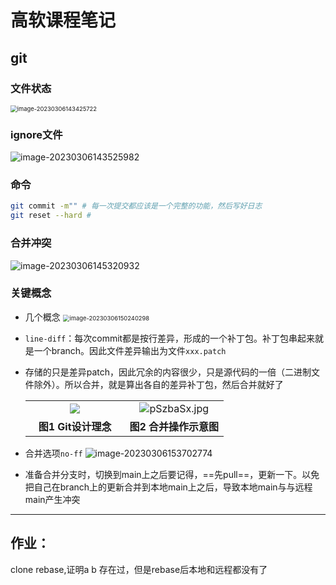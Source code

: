 # 高软课程笔记

## git

### 文件状态

<img src="https://shuaikai-bucket0001.oss-cn-shanghai.aliyuncs.com/blog_img/image-20230306143425722.png" alt="image-20230306143425722" style="zoom:67%;" />

### ignore文件

![image-20230306143525982](https://shuaikai-bucket0001.oss-cn-shanghai.aliyuncs.com/blog_img/image-20230306143525982.png)

### 命令

```bash
git commit -m"" # 每一次提交都应该是一个完整的功能，然后写好日志
git reset --hard # 
```

### 合并冲突

![image-20230306145320932](https://shuaikai-bucket0001.oss-cn-shanghai.aliyuncs.com/blog_img/image-20230306145320932.png)

### 关键概念

- 几个概念
  <img src="https://shuaikai-bucket0001.oss-cn-shanghai.aliyuncs.com/blog_img/image-20230306150240298.png" alt="image-20230306150240298" style="zoom:67%;" />

- `line-diff`：每次commit都是按行差异，形成的一个补丁包。补丁包串起来就是一个branch。因此文件差异输出为文件`xxx.patch`

- 存储的只是差异patch，因此冗余的内容很少，只是源代码的一倍（二进制文件除外）。所以合并，就是算出各自的差异补丁包，然后合并就好了

  <table style="border:none;text-align:center;">
  	<tr>
  		<td ><img src="https://shuaikai-bucket0001.oss-cn-shanghai.aliyuncs.com/blog_img/image-20230306145733477.png" border="0" /></td>
  		<td><img src="https://shuaikai-bucket0001.oss-cn-shanghai.aliyuncs.com/blog_img/image-20230306150100571.png" alt="pSzbaSx.jpg" border="0" /></td>
  	</tr>
      <tr>
  		<td style="width:50%"><strong>图1 Git设计理念</strong></td>
  		<td style="width:50%"><strong>图2 合并操作示意图</strong></td>
  	</tr>
  </table>

- 合并选项`no-ff`
  ![image-20230306153702774](https://shuaikai-bucket0001.oss-cn-shanghai.aliyuncs.com/blog_img/image-20230306153702774.png)

- 准备合并分支时，切换到main上之后要记得，==先pull==，更新一下。以免把自己在branch上的更新合并到本地main上之后，导致本地main与与远程main产生冲突

---

## 作业：

clone rebase,证明a b 存在过，但是rebase后本地和远程都没有了

